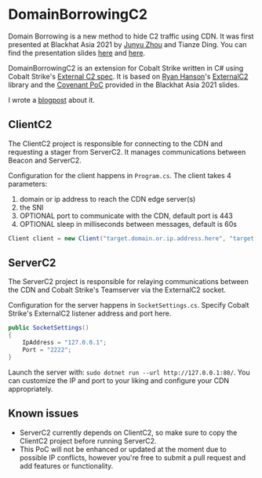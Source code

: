 # DomainBorrowingC2

Domain Borrowing is a new method to hide C2 traffic using CDN. It was first presented at Blackhat Asia 2021 by [Junyu Zhou](https://twitter.com/md5_salt) and Tianze Ding. You can find the presentation slides [here](https://www.blackhat.com/asia-21/briefings/schedule/#domain-borrowing-catch-my-c-traffic-if-you-can-22314) and [here](https://i.blackhat.com/asia-21/Thursday-Handouts/as-21-Ding-Domain-Borrowing-Catch-My-C2-Traffic-If-You-Can.pdf).

DomainBorrowingC2 is an extension for Cobalt Strike written in C# using Cobalt Strike's [External C2 spec](https://www.cobaltstrike.com/help-externalc2). It is based on [Ryan Hanson](https://twitter.com/ryhanson)'s [ExternalC2](https://github.com/ryhanson/ExternalC2) library and the [Covenant PoC](https://github.com/Dliv3/DomainBorrowing) provided in the Blackhat Asia 2021 slides.

I wrote a [blogpost](https://cerbersec.com/2021/05/18/domain-borrowing.html) about it.

## ClientC2
The ClientC2 project is responsible for connecting to the CDN and requesting a stager from ServerC2. It manages communications between Beacon and ServerC2.

Configuration for the client happens in `Program.cs`. The client takes 4 parameters:
1. domain or ip address to reach the CDN edge server(s)
2. the SNI
3. OPTIONAL port to communicate with the CDN, default port is 443
4. OPTIONAL sleep in milliseconds between messages, default is 60s

```csharp
Client client = new Client("target.domain.or.ip.address.here", "target.sni.here", 443, 60000);
```

## ServerC2
The ServerC2 project is responsible for relaying communications between the CDN and Cobalt Strike's Teamserver via the ExternalC2 socket.

Configuration for the server happens in `SocketSettings.cs`. Specify Cobalt Strike's ExternalC2 listener address and port here.

```csharp
public SocketSettings()
{
    IpAddress = "127.0.0.1";
    Port = "2222";
}
```

Launch the server with: `sudo dotnet run --url http://127.0.0.1:80/`. You can customize the IP and port to your liking and configure your CDN appropriately.

## Known issues

* ServerC2 currently depends on ClientC2, so make sure to copy the ClientC2 project before running ServerC2.
* This PoC will not be enhanced or updated at the moment due to possible IP conflicts, however you're free to submit a pull request and add features or functionality.